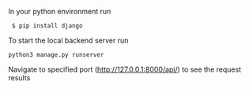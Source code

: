 In your python environment run
```
 $ pip install django
```

To start the local backend server run
```
python3 manage.py runserver
```

Navigate to specified port (http://127.0.0.1:8000/api/) to see the request results